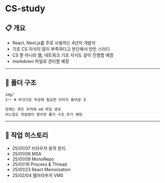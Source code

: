 # CS-study

## 📋 개요

- React, Next.js를 주로 사용하는 4년차 개발자
- 기초 CS 지식이 많이 부족하다고 판단해서 만든 스터디
- CS 뿐 아니라 웹, 네트워크 기초 지식도 같이 진행할 예정
- markdown 파일로 관리할 예정

---

## 📂 폴더 구조

```
img/
├── # 마크다운 작성에 필요한 이미지 들어갈 곳

현재는 루트 위치에 md 파일 생성
어느정도 작업량이 쌓이면 폴더 구조 추가 예정
```

---

## 🚀 작업 히스토리

- 25/01/07 브라우저 동작 원리
- 25/01/08 MSA
- 25/01/09 MonoRepo
- 25/01/16 Process & Thread
- 25/01/23 React Memoization
- 25/02/04 웹브라우저 VMS
